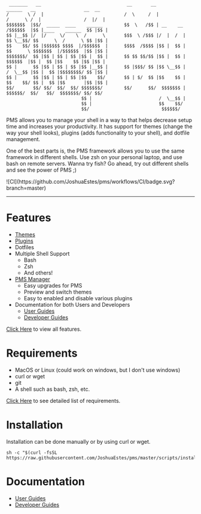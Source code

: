 ```
 _______   __                                __       __                   ______   __                  __  __
/       \ /  |                              /  \     /  |                 /      \ /  |                /  |/  |
$$$$$$$  |$$/  _____  ____    ______        $$  \   /$$ | __    __       /$$$$$$  |$$ |____    ______  $$ |$$ |
$$ |__$$ |/  |/     \/    \  /      \       $$$  \ /$$$ |/  |  /  |      $$ \__$$/ $$      \  /      \ $$ |$$ |
$$    $$/ $$ |$$$$$$ $$$$  |/$$$$$$  |      $$$$  /$$$$ |$$ |  $$ |      $$      \ $$$$$$$  |/$$$$$$  |$$ |$$ |
$$$$$$$/  $$ |$$ | $$ | $$ |$$ |  $$ |      $$ $$ $$/$$ |$$ |  $$ |       $$$$$$  |$$ |  $$ |$$    $$ |$$ |$$ |
$$ |      $$ |$$ | $$ | $$ |$$ |__$$ |      $$ |$$$/ $$ |$$ \__$$ |      /  \__$$ |$$ |  $$ |$$$$$$$$/ $$ |$$ |
$$ |      $$ |$$ | $$ | $$ |$$    $$/       $$ | $/  $$ |$$    $$ |      $$    $$/ $$ |  $$ |$$       |$$ |$$ |
$$/       $$/ $$/  $$/  $$/ $$$$$$$/        $$/      $$/  $$$$$$$ |       $$$$$$/  $$/   $$/  $$$$$$$/ $$/ $$/
                            $$ |                         /  \__$$ |
                            $$ |                         $$    $$/
                            $$/                           $$$$$$/
```

PMS allows you to manage your shell in a way to that helps decrease setup time
and increases your productivity. It has support for themes (change the way your
shell looks), plugins (adds functionality to your shell), and dotfile
management.

One of the best parts is, the PMS framework allows you to use the same
framework in different shells. Use zsh on your personal laptop, and use bash on
remote servers. Wanna try fish? Go ahead, try out different shells and see the
power of PMS ;)

<p style="align:center;">
![CI](https://github.com/JoshuaEstes/pms/workflows/CI/badge.svg?branch=master)
</p>

---

# Features

* [Themes](https://joshuaestes.github.io/pms/themes.html)
* [Plugins](https://joshuaestes.github.io/pms/plugins.html)
* Dotfiles
* Multiple Shell Support
  * Bash
  * Zsh
  * And others!
* [PMS Manager](https://joshuaestes.github.io/pms/pms-manager.html)
  * Easy upgrades for PMS
  * Preview and switch themes
  * Easy to enabled and disable various plugins
* Documentation for both Users and Developers
  * [User Guides](https://joshuaestes.github.io/pms/)
  * [Developer Guides](https://github.com/JoshuaEstes/pms/wiki)

[Click Here](https://joshuaestes.github.io/pms/features.html) to view all
features.

# Requirements

* MacOS or Linux (could work on windows, but I don't use windows)
* curl or wget
* git
* A shell such as bash, zsh, etc.

[Click Here](https://joshuaestes.github.io/pms/requirements.html) to see
detailed list of requirements.

# Installation

Installation can be done manually or by using curl or wget.

```
sh -c "$(curl -fsSL https://raw.githubusercontent.com/JoshuaEstes/pms/master/scripts/install.sh)"
```

# Documentation

* [User Guides](https://joshuaestes.github.io/pms/)
* [Developer Guides](https://github.com/JoshuaEstes/pms/wiki)
